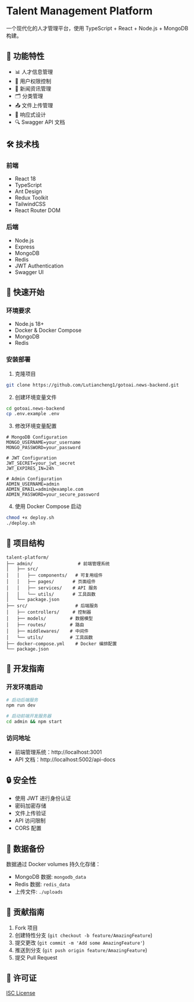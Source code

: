 # Talent Management Platform

一个现代化的人才管理平台，使用 TypeScript + React + Node.js + MongoDB 构建。

## 🌟 功能特性

- 📊 人才信息管理
- 🔐 用户权限控制
- 📝 新闻资讯管理
- 🗂 分类管理
- 📤 文件上传管理
- 📱 响应式设计
- 🔍 Swagger API 文档

## 🛠 技术栈

### 前端

- React 18
- TypeScript
- Ant Design
- Redux Toolkit
- TailwindCSS
- React Router DOM

### 后端

- Node.js
- Express
- MongoDB
- Redis
- JWT Authentication
- Swagger UI

## 🚀 快速开始

### 环境要求

- Node.js 18+
- Docker & Docker Compose
- MongoDB
- Redis

### 安装部署

1. 克隆项目

```bash
git clone https://github.com/Lutiancheng1/gotoai.news-backend.git
```

2. 创建环境变量文件

```bash
cd gotoai.news-backend
cp .env.example .env
```

3. 修改环境变量配置

```env
# MongoDB Configuration
MONGO_USERNAME=your_username
MONGO_PASSWORD=your_password

# JWT Configuration
JWT_SECRET=your_jwt_secret
JWT_EXPIRES_IN=24h

# Admin Configuration
ADMIN_USERNAME=admin
ADMIN_EMAIL=admin@example.com
ADMIN_PASSWORD=your_secure_password
```

4. 使用 Docker Compose 启动

```bash
chmod +x deploy.sh
./deploy.sh
```

## 📁 项目结构

```
talent-platform/
├── admin/                 # 前端管理系统
│   ├── src/
│   │   ├── components/   # 可复用组件
│   │   ├── pages/       # 页面组件
│   │   ├── services/    # API 服务
│   │   └── utils/       # 工具函数
│   └── package.json
├── src/                  # 后端服务
│   ├── controllers/     # 控制器
│   ├── models/         # 数据模型
│   ├── routes/         # 路由
│   ├── middlewares/    # 中间件
│   └── utils/          # 工具函数
├── docker-compose.yml    # Docker 编排配置
└── package.json
```

## 🔧 开发指南

### 开发环境启动

```bash
# 启动后端服务
npm run dev

# 启动前端开发服务器
cd admin && npm start
```

### 访问地址

- 前端管理系统：http://localhost:3001
- API 文档：http://localhost:5002/api-docs

## 🔒 安全性

- 使用 JWT 进行身份认证
- 密码加密存储
- 文件上传验证
- API 访问限制
- CORS 配置

## 📝 数据备份

数据通过 Docker volumes 持久化存储：

- MongoDB 数据: `mongodb_data`
- Redis 数据: `redis_data`
- 上传文件: `./uploads`

## 🤝 贡献指南

1. Fork 项目
2. 创建特性分支 (`git checkout -b feature/AmazingFeature`)
3. 提交更改 (`git commit -m 'Add some AmazingFeature'`)
4. 推送到分支 (`git push origin feature/AmazingFeature`)
5. 提交 Pull Request

## 📄 许可证

[ISC License](LICENSE)

